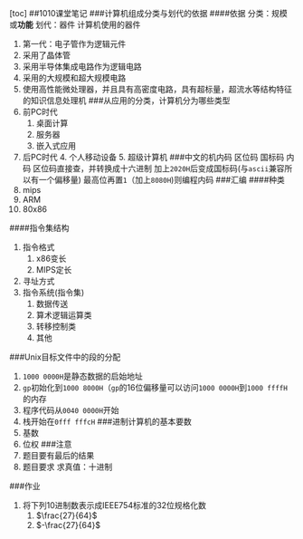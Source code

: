 [toc]
##1010课堂笔记
###计算机组成分类与划代的依据
####依据
分类：规模或**功能**
划代：器件
计算机使用的器件
1. 第一代：电子管作为逻辑元件
2. 采用了晶体管
3. 采用半导体集成电路作为逻辑电路
4. 采用的大规模和超大规模电路
5. 使用高性能微处理器，并且具有高密度电路，具有超标量，超流水等结构特征的知识信息处理机
###从应用的分类，计算机分为哪些类型
1. 前PC时代
    1. 桌面计算
    2. 服务器
    3. 嵌入式应用
2. 后PC时代
    4. 个人移动设备
    5. 超级计算机
###中文的机内码
区位码 国标码 内码
区位码直接查，并转换成十六进制
加上`2020H`后变成国标码(与`ascii`兼容所以有一个偏移量)
最高位再置`1`（加上`8080H`)则编程内码
###汇编
####种类
1. mips
2. ARM 
3. 80x86

####指令集结构
1. 指令格式
    1. x86变长
    2. MIPS定长
2. 寻址方式
3. 指令系统(指令集)
    1. 数据传送
    2. 算术逻辑运算类
    3. 转移控制类
    4. 其他

###Unix目标文件中的段的分配
1. `1000 0000H`是静态数据的启始地址
2. `gp`初始化到`1000 8000H`（`gp`的16位偏移量可以访问`1000 0000H`到`1000 ffffH`的内存
3. 程序代码从`0040 0000H`开始
4. 栈开始在`0fff fffcH`
###进制计算机的基本要数
1. 基数
2. 位权
###注意
1. 题目要有最后的结果
2. 题目要求 求真值：十进制 

###作业
1. 将下列10进制数表示成IEEE754标准的32位规格化数
    1. $\frac{27}{64}$
    2. $-\frac{27}{64}$